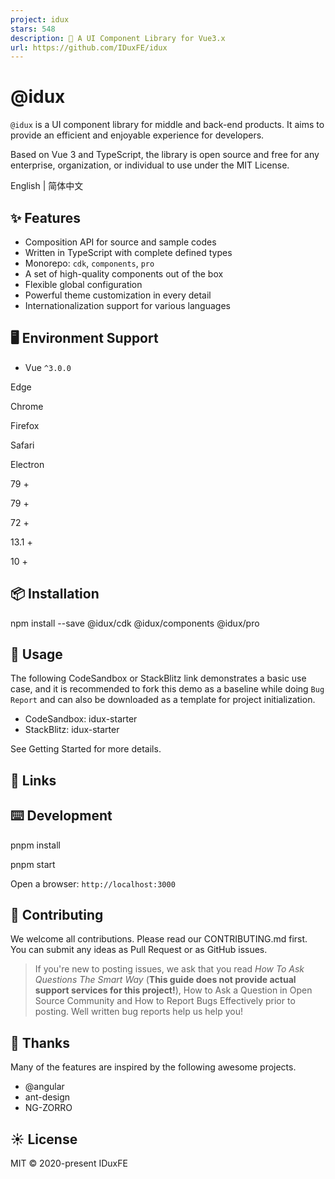 ```yaml
---
project: idux
stars: 548
description: 🚀 A UI Component Library for Vue3.x
url: https://github.com/IDuxFE/idux
---
```


@idux
=====

`@idux` is a UI component library for middle and back-end products. It aims to provide an efficient and enjoyable experience for developers.

Based on Vue 3 and TypeScript, the library is open source and free for any enterprise, organization, or individual to use under the MIT License.

English | 简体中文

✨ Features
----------

-   Composition API for source and sample codes
-   Written in TypeScript with complete defined types
-   Monorepo: `cdk`, `components`, `pro`
-   A set of high-quality components out of the box
-   Flexible global configuration
-   Powerful theme customization in every detail
-   Internationalization support for various languages

🖥 Environment Support
----------------------

-   Vue `^3.0.0`

  
Edge

  
Chrome

  
Firefox

  
Safari

  
Electron

79 +

79 +

72 +

13.1 +

10 +

📦 Installation
---------------

npm install --save @idux/cdk @idux/components @idux/pro

🔨 Usage
--------

The following CodeSandbox or StackBlitz link demonstrates a basic use case, and it is recommended to fork this demo as a baseline while doing `Bug Report` and can also be downloaded as a template for project initialization.

-   CodeSandbox: idux-starter
-   StackBlitz: idux-starter

See Getting Started for more details.

🔗 Links
--------

⌨️ Development
--------------

pnpm install

pnpm start

Open a browser: `http://localhost:3000`

🤝 Contributing
---------------

We welcome all contributions. Please read our CONTRIBUTING.md first. You can submit any ideas as Pull Request or as GitHub issues.

> If you're new to posting issues, we ask that you read _How To Ask Questions The Smart Way_ (**This guide does not provide actual support services for this project!**), How to Ask a Question in Open Source Community and How to Report Bugs Effectively prior to posting. Well written bug reports help us help you!

💖 Thanks
---------

Many of the features are inspired by the following awesome projects.

-   @angular
-   ant-design
-   NG-ZORRO

☀️ License
----------

MIT © 2020-present IDuxFE
